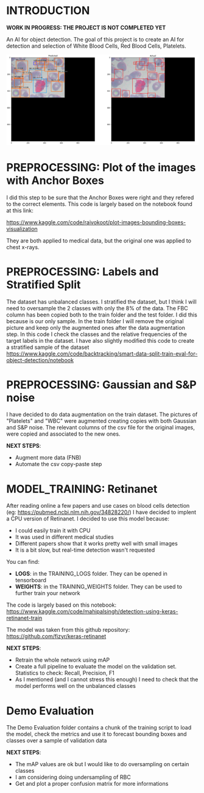 # INTRODUCTION
**WORK IN PROGRESS: THE PROJECT IS NOT COMPLETED YET**

An AI for object detection. The goal of this project is to create an AI for detection and selection of White Blood Cells, Red Blood Cells, Platelets.

![alt text](https://github.com/gianlucaasti/Computer_Vision/blob/main/Object%20Detection/Images/Bloodcells_detection.PNG)


# PREPROCESSING: Plot of the images with Anchor Boxes
I did this step to be sure that the Anchor Boxes were right and they refered to the correct elements.
This code is largely based on the notebook found at this link:

https://www.kaggle.com/code/raivokoot/plot-images-bounding-boxes-visualization

They are both applied to medical data, but the original one was applied to chest x-rays.

# PREPROCESSING: Labels and Stratified Split
The dataset has unbalanced classes. I stratified the dataset, but I think I will need to oversample the 2 classes with only the 8% of the data.
The FBC column has been copied both to the train folder and the test folder. I did this because is our only sample.
In the train folder I will remove the original picture and keep only the augmented ones after the data augmentation step.
In this code I check the classes and the relative frequencies of the target labels in the dataset.
I have also slightly modified this code to create a stratified sample of the dataset
https://www.kaggle.com/code/backtracking/smart-data-split-train-eval-for-object-detection/notebook

# PREPROCESSING: Gaussian and S&P noise
I have decided to do data augmentation on the train dataset.
The pictures of "Platelets" and "WBC" were augmented creating copies with both Gaussian and S&P noise.
The relevant columns of the csv file for the original images, were copied and associated to the new ones.

**NEXT STEPS**:
<ul>
<li>Augment more data (FNB)</li>
<li>Automate the csv copy-paste step</li>
</ul>


# MODEL_TRAINING: Retinanet
After reading online a few papers and use cases on blood cells detection (eg: https://pubmed.ncbi.nlm.nih.gov/34828220/)
I have decided to implent a CPU version of Retinanet.
I decided to use this model because:
<ul>
<li>I could easily train it with CPU</li>
<li>It was used in different medical studies</li>
<li>Different papers show that it works pretty well with small images</li>
<li>It is a bit slow, but real-time detection wasn't requested</li>
</ul>

You can find:
<ul>
<li><strong>LOGS</strong>: in the TRAINING_LOGS folder. They can be opened in tensorboard</li>
<li><strong>WEIGHTS</strong>: in the TRAINING_WEIGHTS folder. They can be used to further train your network</li>
</ul>

The code is largely based on this notebook: https://www.kaggle.com/code/mahipalsingh/detection-using-keras-retinanet-train

The model was taken from this github repository: https://github.com/fizyr/keras-retinanet

**NEXT STEPS**:
<ul>
<li>Retrain the whole network using mAP</li>
<li>Create a full pipeline to evaluate the model on the validation set. Statistics to check: Recall, Precision, F1</li>
<li>As I mentioned (and I cannot stress this enough) I need to check that the model performs well on the unbalanced classes</li>
</ul>




# Demo Evaluation
The Demo Evaluation folder contains a chunk of the training script to load the model, check the metrics and use it to forecast bounding boxes and classes over a sample of validation data

**NEXT STEPS**:
<ul>
<li>The mAP values are ok but I would like to do oversampling on certain classes</li>
<li>I am considering doing undersampling of RBC</li>
<li>Get and plot a proper confusion matrix for more informations</li>
</ul>